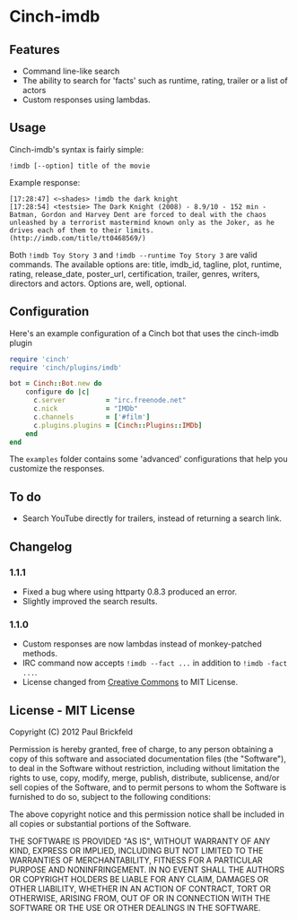 # Cinch-imdb

## Features

- Command line-like search
- The ability to search for 'facts' such as runtime, rating, trailer or a list of actors
- Custom responses using lambdas.

## Usage

Cinch-imdb's syntax is fairly simple:
	
	!imdb [--option] title of the movie

Example response:
	
	[17:28:47] <~shades> !imdb the dark knight
	[17:28:54] <testsie> The Dark Knight (2008) - 8.9/10 - 152 min - Batman, Gordon and Harvey Dent are forced to deal with the chaos unleashed by a terrorist mastermind known only as the Joker, as he drives each of them to their limits. (http://imdb.com/title/tt0468569/)

Both `!imdb Toy Story 3` and `!imdb --runtime Toy Story 3` are valid commands. The available options are: title, imdb_id, tagline, plot, runtime, rating, release_date, poster_url, certification, trailer, genres, writers, directors and actors. Options are, well, optional.

## Configuration

Here's an example configuration of a Cinch bot that uses the cinch-imdb plugin

```ruby
require 'cinch'
require 'cinch/plugins/imdb'

bot = Cinch::Bot.new do
   	configure do |c|
      c.server          = "irc.freenode.net"
      c.nick            = "IMDb"
      c.channels        = ['#film'] 
      c.plugins.plugins = [Cinch::Plugins::IMDb]
	end
end
```

The `examples` folder contains some 'advanced' configurations that help you customize the responses.

## To do

- Search YouTube directly for trailers, instead of returning a search link.

## Changelog

### 1.1.1

- Fixed a bug where using httparty 0.8.3 produced an error.
- Slightly improved the search results.


### 1.1.0

- Custom responses are now lambdas instead of monkey-patched methods.
- IRC command now accepts `!imdb --fact ...` in addition to `!imdb -fact ...`.
- License changed from [Creative Commons](https://creativecommons.org/licenses/by-nc-sa/3.0/nl/deed.en) to MIT License.

## License - MIT License

Copyright (C) 2012 Paul Brickfeld

Permission is hereby granted, free of charge, to any person obtaining a copy of this software and associated documentation files (the "Software"), to deal in the Software without restriction, including without limitation the rights to use, copy, modify, merge, publish, distribute, sublicense, and/or sell copies of the Software, and to permit persons to whom the Software is furnished to do so, subject to the following conditions:

The above copyright notice and this permission notice shall be included in all copies or substantial portions of the Software.

THE SOFTWARE IS PROVIDED "AS IS", WITHOUT WARRANTY OF ANY KIND, EXPRESS OR IMPLIED, INCLUDING BUT NOT LIMITED TO THE WARRANTIES OF MERCHANTABILITY, FITNESS FOR A PARTICULAR PURPOSE AND NONINFRINGEMENT. IN NO EVENT SHALL THE AUTHORS OR COPYRIGHT HOLDERS BE LIABLE FOR ANY CLAIM, DAMAGES OR OTHER LIABILITY, WHETHER IN AN ACTION OF CONTRACT, TORT OR OTHERWISE, ARISING FROM, OUT OF OR IN CONNECTION WITH THE SOFTWARE OR THE USE OR OTHER DEALINGS IN THE SOFTWARE.